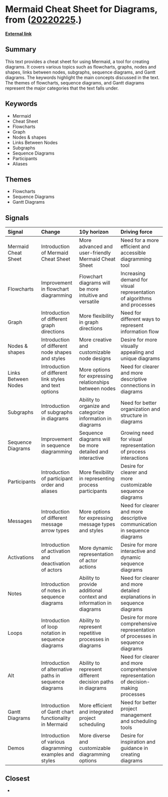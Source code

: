 # __Mermaid Cheat Sheet for Diagrams__, from ([20220225](https://kghosh.substack.com/p/20220225).)

__[External link](https://jojozhuang.github.io/tutorial/mermaid-cheat-sheet/)__



## Summary

This text provides a cheat sheet for using Mermaid, a tool for creating diagrams. It covers various topics such as flowcharts, graphs, nodes and shapes, links between nodes, subgraphs, sequence diagrams, and Gantt diagrams. The keywords highlight the main concepts discussed in the text. The themes of flowcharts, sequence diagrams, and Gantt diagrams represent the major categories that the text falls under.

## Keywords

* Mermaid
* Cheat Sheet
* Flowcharts
* Graph
* Nodes & shapes
* Links Between Nodes
* Subgraphs
* Sequence Diagrams
* Participants
* Aliases

## Themes

* Flowcharts
* Sequence Diagrams
* Gantt Diagrams

## Signals

| Signal              | Change                                                  | 10y horizon                                                       | Driving force                                                                       |
|:--------------------|:--------------------------------------------------------|:------------------------------------------------------------------|:------------------------------------------------------------------------------------|
| Mermaid Cheat Sheet | Introduction of Mermaid Cheat Sheet                     | More advanced and user-friendly Mermaid Cheat Sheet               | Need for a more efficient and accessible diagramming tool                           |
| Flowcharts          | Improvement in flowchart diagramming                    | Flowchart diagrams will be more intuitive and versatile           | Increasing demand for visual representation of algorithms and processes             |
| Graph               | Introduction of different graph directions              | More flexibility in graph directions                              | Need for different ways to represent information flow                               |
| Nodes & shapes      | Introduction of different node shapes and styles        | More creative and customizable node designs                       | Desire for more visually appealing and unique diagrams                              |
| Links Between Nodes | Introduction of different link styles and text options  | More options for expressing relationships between nodes           | Need for clearer and more descriptive connections in diagrams                       |
| Subgraphs           | Introduction of subgraphs in diagrams                   | Ability to organize and categorize information in diagrams        | Need for better organization and structure in diagrams                              |
| Sequence Diagrams   | Improvement in sequence diagramming                     | Sequence diagrams will be more detailed and interactive           | Growing need for visual representation of process interactions                      |
| Participants        | Introduction of participant order and aliases           | More flexibility in representing process participants             | Desire for clearer and more customizable sequence diagrams                          |
| Messages            | Introduction of different message arrow types           | More options for expressing message types and styles              | Need for clearer and more descriptive communication in sequence diagrams            |
| Activations         | Introduction of activation and deactivation of actors   | More dynamic representation of actor actions                      | Desire for more interactive and dynamic sequence diagrams                           |
| Notes               | Introduction of notes in sequence diagrams              | Ability to provide additional context and information in diagrams | Need for clearer and more detailed explanations in sequence diagrams                |
| Loops               | Introduction of loop notation in sequence diagrams      | Ability to represent repetitive processes in diagrams             | Desire for more comprehensive representation of processes in sequence diagrams      |
| Alt                 | Introduction of alternative paths in sequence diagrams  | Ability to represent different decision paths in diagrams         | Need for clearer and more comprehensive representation of decision-making processes |
| Gantt Diagrams      | Introduction of Gantt chart functionality in Mermaid    | More efficient and integrated project scheduling                  | Need for better project management and scheduling tools                             |
| Demos               | Introduction of various diagramming examples and styles | More diverse and customizable diagramming options                 | Desire for inspiration and guidance in creating diagrams                            |

## Closest

* 